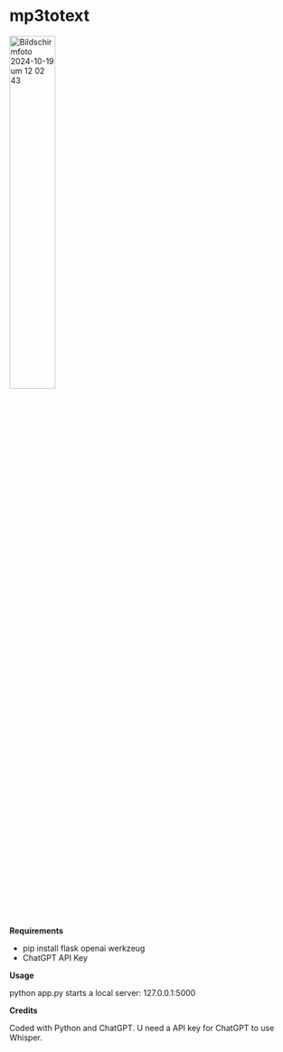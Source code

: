 # mp3totext

<img width="40%" alt="Bildschirmfoto 2024-10-19 um 12 02 43" src="https://github.com/user-attachments/assets/97d44670-dde0-4e4f-9846-bcd40e330e60">

**Requirements**

- pip install flask openai werkzeug
- ChatGPT API Key

**Usage**

python app.py starts a local server: 127.0.0.1:5000

**Credits**

Coded with Python and ChatGPT. U need a API key for ChatGPT to use Whisper.
